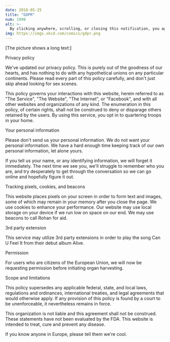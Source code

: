 ```yaml
---
date: 2018-05-25
title: "GDPR"
num: 1998
alt: >-
  By clicking anywhere, scrolling, or closing this notification, you agree to be legally bound by the witch Sycorax within a cloven pine.
img: https://imgs.xkcd.com/comics/gdpr.png
---
```

[The picture shows a long text:]

Privacy policy

We've updated our privacy policy. This is purely out of the goodness of our hearts, and has nothing to do with any hypothetical unions on any particular continents. Please read every part of this policy carefully, and don't just skip ahead looking for sex scenes.

This policy governs your interactions with this website, herein referred to as "The Service", "The Website", "The Internet", or "Facebook", and with all other websites and organizations of any kind. The enumeration in this policy, of certain rights, shall not be construed to deny or disparage others retained by the users. By using this service, you opt in to quartering troops in your home.

Your personal information

Please don't send us your personal information. We do not want your personal information. We have a hard enough time keeping track of our own personal information, let alone yours.

If you tell us your name, or any identifying information, we will forget it immediately. The next time we see you, we'll struggle to remember who you are, and try desperately to get through the conversation so we can go online and hopefully figure it out.

Tracking pixels, cookies, and beacons

This website places pixels on your screen in order to form text and images, some of which may remain in your memory after you close the page. We use cookies to enhance your performance. Our website may use local storage on your device if we run low on space on our end. We may use beacons to call Rohan for aid.

3rd party extension

This service may utilize 3rd party extensions in order to play the song Can U Feel It from their debut album Alive.

Permission

For users who are citizens of the European Union, we will now be requesting permission before initiating organ harvesting.

Scope and limitations

This policy supersedes any applicable federal, state, and local laws, regulations and ordinances, international treaties, and legal agreements that would otherwise apply. If any provision of this policy is found by a court to be unenforceable, it nevertheless remains in force.

This organization is not liable and this agreement shall not be construed. These statements have not been evaluated by the FDA. This website is intended to treat, cure and prevent any disease.

If you know anyone in Europe, please tell them we're cool.
